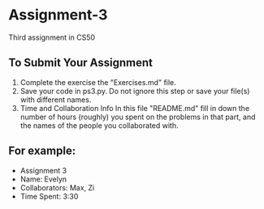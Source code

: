 # Assignment-3
Third assignment in CS50

## To Submit Your Assignment
1. Complete the exercise the "Exercises.md" file.
2. Save your code in ps3.py. Do not ignore this step or save your file(s) with different names.
3. Time and Collaboration Info
In this file "README.md" fill in down the number of hours (roughly) you spent on the
problems in that part, and the names of the people you collaborated with.

## For example:
- Assignment 3
- Name: Evelyn
- Collaborators: Max, Zi
- Time Spent: 3:30
